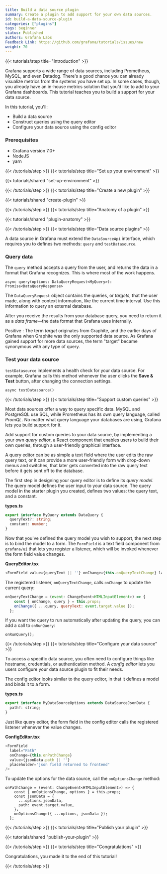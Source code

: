 ```yaml
---
title: Build a data source plugin
summary: Create a plugin to add support for your own data sources.
id: build-a-data-source-plugin
categories: ["plugins"]
tags: beginner
status: Published
authors: Grafana Labs
Feedback Link: https://github.com/grafana/tutorials/issues/new
weight: 70
---
```


{{< tutorials/step title="Introduction" >}}

Grafana supports a wide range of data sources, including Prometheus, MySQL, and even Datadog. There's a good chance you can already visualize metrics from the systems you have set up. In some cases, though, you already have an in-house metrics solution that you’d like to add to your Grafana dashboards. This tutorial teaches you to build a support for your data source.

In this tutorial, you'll:

- Build a data source
- Construct queries using the query editor
- Configure your data source using the config editor

### Prerequisites

- Grafana version 7.0+
- NodeJS
- yarn

{{< /tutorials/step >}}
{{< tutorials/step title="Set up your environment" >}}

{{< tutorials/shared "set-up-environment" >}}

{{< /tutorials/step >}}
{{< tutorials/step title="Create a new plugin" >}}

{{< tutorials/shared "create-plugin" >}}

{{< /tutorials/step >}}
{{< tutorials/step title="Anatomy of a plugin" >}}

{{< tutorials/shared "plugin-anatomy" >}}

{{< /tutorials/step >}}
{{< tutorials/step title="Data source plugins" >}}

A data source in Grafana must extend the `DataSourceApi` interface, which requires you to defines two methods: `query` and `testDatasource`.

### Query data

The `query` method accepts a query from the user, and returns the data in a format that Grafana recognizes. This is where most of the work happens.

```
async query(options: DataQueryRequest<MyQuery>): Promise<DataQueryResponse>
```

The `DataQueryRequest` object contains the queries, or _targets_, that the user made, along with context information, like the current time interval. Use this information to query an external database.

After you receive the results from your database query, you need to return it as a _data frame_—the data format that Grafana uses internally.

Positive
: The term _target_ originates from Graphite, and the earlier days of Grafana when Graphite was the only supported data source. As Grafana gained support for more data sources, the term "target" became synonymous with any type of query.

### Test your data source

`testDatasource` implements a health check for your data source. For example, Grafana calls this method whenever the user clicks the **Save & Test** button, after changing the connection settings.

```
async testDatasource()
```

{{< /tutorials/step >}}
{{< tutorials/step title="Support custom queries" >}}

Most data sources offer a way to query specific data. MySQL and PostgreSQL use SQL, while Prometheus has its own query language, called _PromQL_. No matter what query language your databases are using, Grafana lets you build support for it.

Add support for custom queries to your data source, by implementing a your own _query editor_, a React component that enables users to build their own queries, through a user-friendly graphical interface.

A query editor can be as simple a text field where the user edits the raw query text, or it can provide a more user-friendly form with drop-down menus and switches, that later gets converted into the raw query text before it gets sent off to the database.

The first step in designing your query editor is to define its _query model_. The query model defines the user input to your data source. The query model in the starter plugin you created, defines two values: the query text, and a constant.

**types.ts**

```ts
export interface MyQuery extends DataQuery {
  queryText?: string;
  constant: number;
}
```

Now that you've defined the query model you wish to support, the next step is to bind the model to a form. The `FormField` is a text field component from `grafana/ui` that lets you register a listener, which will be invoked whenever the form field value changes.

**QueryEditor.tsx**

```js
<FormField value={queryText || ''} onChange={this.onQueryTextChange} label="Query Text"></FormField>
```

The registered listener, `onQueryTextChange`, calls `onChange` to update the current query:

```js
onQueryTextChange = (event: ChangeEvent<HTMLInputElement>) => {
    const { onChange, query } = this.props;
    onChange({ ...query, queryText: event.target.value });
  };
```

If you want the query to run automatically after updating the query, you can add a call to `onRunQuery`:

```
onRunQuery();
```

{{< /tutorials/step >}}
{{< tutorials/step title="Configure your data source" >}}

To access a specific data source, you often need to configure things like hostname, credentials, or authentication method. A _config editor_ lets you users configure your data source plugin to fit their needs.

The config editor looks similar to the query editor, in that it defines a model and binds it to a form.

**types.ts**

```js
export interface MyDataSourceOptions extends DataSourceJsonData {
  path?: string;
}
```

Just like query editor, the form field in the config editor calls the registered listener whenever the value changes.

**ConfigEditor.tsx**

```js
<FormField
  label="Path"
  onChange={this.onPathChange}
  value={jsonData.path || ''}
  placeholder="json field returned to frontend"
/>
```

To update the options for the data source, call the `onOptionsChange` method:

```
onPathChange = (event: ChangeEvent<HTMLInputElement>) => {
    const { onOptionsChange, options } = this.props;
    const jsonData = {
      ...options.jsonData,
      path: event.target.value,
    };
    onOptionsChange({ ...options, jsonData });
  };
```

{{< /tutorials/step >}}
{{< tutorials/step title="Publish your plugin" >}}

{{< tutorials/shared "publish-your-plugin" >}}

{{< /tutorials/step >}}
{{< tutorials/step title="Congratulations" >}}

Congratulations, you made it to the end of this tutorial!

{{< /tutorials/step >}}

